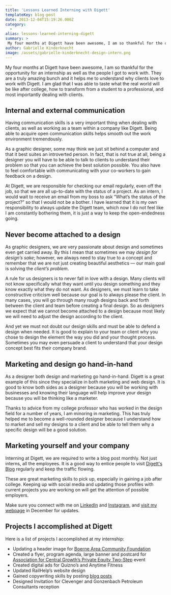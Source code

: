 ```yaml
---
title: 'Lessons Learned Interning with Digett'
templateKey: blog-post
date: 2013-12-04T15:19:26.000Z
category: 
  -
alias: lessons-learned-interning-digett
summary: > 
 My four months at Digett have been awesome, I am so thankful for the opportunity for an internship as well as the people I got to work with. They are a truly amazing bunch and it helps me to understand why clients love to work with Digett. I am glad that I was able to taste what the real world will be like after college, how to transform from a student to a professional, and most importantly dealing with clients.
author: Gabrielle Kinderknecht
image: /assets/gabrielle-kinderknecht-design-intern.png
---
```


My four months at Digett have been awesome, I am so thankful for the opportunity for an internship as well as the people I got to work with. They are a truly amazing bunch and it helps me to understand why clients love to work with Digett. I am glad that I was able to taste what the real world will be like after college, how to transform from a student to a professional, and most importantly dealing with clients.

Internal and external communication
-----------------------------------

Having communication skills is a very important thing when dealing with clients, as well as working as a team within a company like Digett. Being able to acquire open communication skills helps smooth out the work environment tremendously.

As a graphic designer, some may think we just sit behind a computer and that it best suites an introverted person. In fact, that is not true at all, being a designer you will have to be able to talk to clients to understand their problem so that you can achieve the best solution possible. You also have to feel comfortable with communicating with your co-workers to gain feedback on a design.

At Digett, we are responsible for checking our email regularly, even off the job, so that we are all up-to-date with the status of a project. As an intern, I would wait to receive an email from my boss to ask “What’s the status of the project?” so that I would not be a bother. I have learned that it is my own responsibility to always update the Digett team, which now I do not feel like I am constantly bothering them, it is just a way to keep the open-endedness going.

Never become attached to a design
---------------------------------

As graphic designers, we are very passionate about design and sometimes even get carried away. By this I mean that sometimes we may _design for design’s sake_; however, we always need to stay true to a concept and remember that we are not just creating beautiful aesthetics — our main goal is solving the _client’s problem_.

A rule for us designers is to never fall in love with a design. Many clients will not know specifically what they want until you design something and they know exactly what they do not want. As designers, we must learn to take constructive criticism well because our goal is to always please the client. In many cases, you will go through many rough designs back and forth between the client and team before creating a final design. So as designers we expect that we cannot become attached to a design because most likely we will need to adjust the design according to the client.

And yet we must not doubt our design skills and must be able to defend a design when needed. It is good to explain to your team or client why you chose to design the element the way you did and your thought process. Sometimes you may even persuade a client to understand that your design concept best fits their company brand.

Marketing and design go hand-in-hand
------------------------------------

As a designer both design and marketing go hand-in-hand. Digett is a great example of this since they specialize in both marketing and web design. It is good to know both sides as a designer because you will be working with businesses and knowing their language will help improve your design because you will be thinking like a marketer.

Thanks to advice from my college professor who has worked in the design field for a number of years, I am minoring in marketing. This has truly helped me to become a well-rounded designer because I understand how to market and sell my designs to a client and be able to tell them why a specific design will be a good solution.

Marketing yourself and your company
-----------------------------------

Interning at Digett, we are required to write a blog post monthly. Not just interns, all the employees. It is a good way to entice people to visit [Digett's Blog](/blog) regularly and keep the traffic flowing.

These are great marketing skills to pick up, especially in gaining a job after college. Keeping up with social media and updating those profiles with current projects you are working on will get the attention of possible employers.

Make sure you connect with me on [LinkedIn](http://www.linkedin.com/pub/gabrielle-kinderknecht/70/b34/940) and [Instagram](https://www.instagram.com/kinderconnectdesigns/), and [visit my webpage](http://www.kinderconnectdesigns.com/) in December for updates.

Projects I accomplished at Digett
---------------------------------

Here is a list of projects I accomplished at my internship:

*   Updating a header image for [Boerne Area Community Foundation](http://www.boernefoundation.org/index.php)
*   Created a flyer, program agenda, large banner and postcard for [Association for Central Growth’s Private Equity Two-Step](http://www.acg.org/centraltexas/) event
*   Created digital ads for Quizno’s and Anytime Fitness
*   Updated RailHelp’s website design
*   Gained copywriting skills by posting [blog posts](/blog/by/gabrielle-kinderknecht)
*   Designed Invitation for Clevenger and Gonzenbach Petroleum Consultants reception